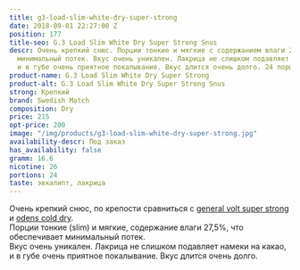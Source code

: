 ```yaml
---
title: g3-load-slim-white-dry-super-strong
date: 2018-09-01 22:27:00 Z
position: 177
title-seo: G.3 Load Slim White Dry Super Strong Snus
descr: Очень крепкий снюс. Порции тонкие и мягкие с содержанием влаги 27%, что обеспечивает
  минимальный потек. Вкус очень уникален. Лакрица не слишком подавляет намеки на какао,
  и в губе очень приятное покалывание. Вкус длится очень долго. 24 порции.
product-name: G.3 Load Slim White Dry Super Strong
product-alt: G.3 Load Slim White Dry Super Strong Snus
strong: Крепкий
brand: Swedish Match
composition: Dry
price: 215
opt-price: 200
image: "/img/products/g3-load-slim-white-dry-super-strong.jpg"
availability-descr: Под заказ
has_availability: false
gramm: 16.6
nicotine: 26
portions: 24
taste: эвкалипт, лакрица
---
```


Очень крепкий снюс, по крепости сравниться с [general volt super strong](/general-g3-volt) и [odens cold dry](/odens-cold-dry).<br>
Порции тонкие (slim) и мягкие, содержание влаги 27,5%, что обеспечивает минимальный потек.<br>
Вкус очень уникален. Лакрица не слишком подавляет намеки на какао, и в губе очень приятное покалывание. Вкус длится очень долго.
